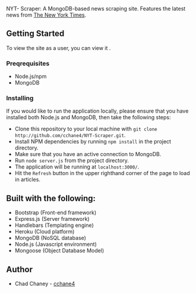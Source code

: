 NYT- Scraper: A MongoDB-based news scraping site. Features the latest news from [The New York Times](https://www.nytimes.com/).

## Getting Started
To view the site as a user, you can view it .

### Preqrequisites
- Node.js/npm
- MongoDB

### Installing
If you would like to run the application locally, please ensure that you have installed both Node.js and MongoDB, then take the following steps:
- Clone this repository to your local machine with `git clone http://github.com/cchane4/NYT-Scraper.git`.
- Install NPM dependencies by running `npm install` in the project directory.
- Make sure that you have an active connection to MongoDB.
- Run `node server.js` from the project directory.
- The application will be running at `localhost:3000/`.
- Hit the `Refresh` button in the upper righthand corner of the page to load in articles.

## Built with the following:
- Bootstrap (Front-end framework)
- Express.js (Server framework)
- Handlebars (Templating engine)
- Heroku (Cloud platform)
- MongoDB (NoSQL database)
- Node.js (Javascript environment)
- Mongoose (Object Database Model)

## Author
- Chad Chaney - [cchane4](https://github.com/cchane4)

